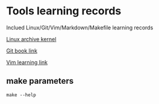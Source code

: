# Tools learning records

Inclued Linux/Git/Vim/Markdown/Makefile learning records

[Linux archive kernel](http://archive.kernel.org/)

[Git book link](https://git-scm.com/book/en/v2)

[Vim learning link](http://vimcasts.org/categories/)

## make parameters

	make --help
